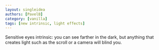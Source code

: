 ```yaml
---
layout: singleidea
authors: [PavelB]
category: [vanilla]
tags: [new intrinsic, light effects]
---
```

Sensitive eyes intrinsic: you can see farther in the dark, but anything that creates light such as the scroll or a camera will blind you.
